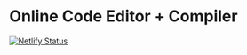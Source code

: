 # Online Code Editor + Compiler
[![Netlify Status](https://api.netlify.com/api/v1/badges/b276c619-870a-49b4-84c5-37af8a9bcaa6/deploy-status)](https://app.netlify.com/sites/online-ide/deploys)
